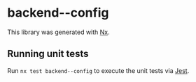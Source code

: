 # backend--config

This library was generated with [Nx](https://nx.dev).

## Running unit tests

Run `nx test backend--config` to execute the unit tests via [Jest](https://jestjs.io).

